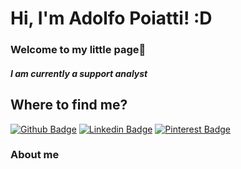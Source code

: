 # Hi, I'm Adolfo Poiatti! :D

### Welcome to my little page🧐
##### I am currently a support analyst





## Where to find me?
[![Github Badge](https://img.shields.io/badge/-Github-000?style=flat-square&logo=Github&logoColor=white&link=https://github.com/fagnerpsantos)](https://github.com/adolfosp)
[![Linkedin Badge](https://img.shields.io/badge/-LinkedIn-blue?style=flat-square&logo=Linkedin&logoColor=white)](https://www.linkedin.com/in/adolfo-poiatti-591b79150/)
[![Pinterest Badge](https://aleen42.github.io/badges/src/pinterest.svg?&link=https://www.linkedin.com/in/adolfo-poiatti-591b79150/)](https://br.pinterest.com/Fortaleza_da_Solidao/_saved/)





### About me
